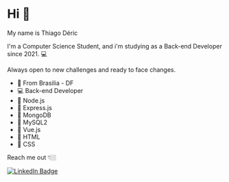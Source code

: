 # Hi 👋

My name is Thiago Déric

I'm a Computer Science Student, and i'm studying as a Back-end Developer since 2021.  💻

Always open to new challenges and ready to face changes.

- 📍 From Brasilia - DF
- 💻 Back-end Developer
- 🧠 Node.js
- 🧠 Express.js
- 🧠 MongoDB
- 🧠 MySQL2
- 🧠 Vue.js
- 🧠 HTML
- 🧠 CSS

Reach me out 👇🏼

<div id="badges">
  <a href= "https://www.linkedin.com/in/thiago-deric-rodrigues-7195a6217/">
  <img src="https://img.shields.io/badge/LinkedIn-blue?style=for-the-badge&logo=linkedin&logoColor=white" alt="LinkedIn Badge"/>
</a>
</div>  
